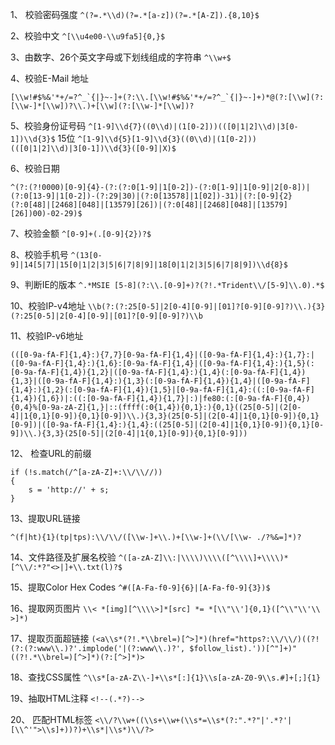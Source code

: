 1、 校验密码强度
  `^(?=.*\\d)(?=.*[a-z])(?=.*[A-Z]).{8,10}$`

2、校验中文
  `^[\\u4e00-\\u9fa5]{0,}$`

3、由数字、26个英文字母或下划线组成的字符串
  `^\\w+$`

4、校验E-Mail 地址
  ```
  [\\w!#$%&'*+/=?^_`{|}~-]+(?:\\.[\\w!#$%&'*+/=?^_`{|}~-]+)*@(?:[\\w](?:[\\w-]*[\\w])?\\.)+[\\w](?:[\\w-]*[\\w])?
  ```

5、校验身份证号码
  `^[1-9]\\d{7}((0\\d)|(1[0-2]))(([0|1|2]\\d)|3[0-1])\\d{3}$`   15位
  `^[1-9]\\d{5}[1-9]\\d{3}((0\\d)|(1[0-2]))(([0|1|2]\\d)|3[0-1])\\d{3}([0-9]|X)$`

6、校验日期

  `^(?:(?!0000)[0-9]{4}-(?:(?:0[1-9]|1[0-2])-(?:0[1-9]|1[0-9]|2[0-8])|(?:0[13-9]|1[0-2])-(?:29|30)|(?:0[13578]|1[02])-31)|(?:[0-9]{2}(?:0[48]|[2468][048]|[13579][26])|(?:0[48]|[2468][048]|[13579][26])00)-02-29)$`

7、校验金额
  `^[0-9]+(.[0-9]{2})?$`

8、校验手机号
  `^(13[0-9]|14[5|7]|15[0|1|2|3|5|6|7|8|9]|18[0|1|2|3|5|6|7|8|9])\\d{8}$`

9、判断IE的版本
  `^.*MSIE [5-8](?:\\.[0-9]+)?(?!.*Trident\\/[5-9]\\.0).*$`

10、校验IP-v4地址
  `\\b(?:(?:25[0-5]|2[0-4][0-9]|[01]?[0-9][0-9]?)\\.){3}(?:25[0-5]|2[0-4][0-9]|[01]?[0-9][0-9]?)\\b`

11、校验IP-v6地址

  `(([0-9a-fA-F]{1,4}:){7,7}[0-9a-fA-F]{1,4}|([0-9a-fA-F]{1,4}:){1,7}:|([0-9a-fA-F]{1,4}:){1,6}:[0-9a-fA-F]{1,4}|([0-9a-fA-F]{1,4}:){1,5}(:[0-9a-fA-F]{1,4}){1,2}|([0-9a-fA-F]{1,4}:){1,4}(:[0-9a-fA-F]{1,4}){1,3}|([0-9a-fA-F]{1,4}:){1,3}(:[0-9a-fA-F]{1,4}){1,4}|([0-9a-fA-F]{1,4}:){1,2}(:[0-9a-fA-F]{1,4}){1,5}|[0-9a-fA-F]{1,4}:((:[0-9a-fA-F]{1,4}){1,6})|:((:[0-9a-fA-F]{1,4}){1,7}|:)|fe80:(:[0-9a-fA-F]{0,4}){0,4}%[0-9a-zA-Z]{1,}|::(ffff(:0{1,4}){0,1}:){0,1}((25[0-5]|(2[0-4]|1{0,1}[0-9]){0,1}[0-9])\\.){3,3}(25[0-5]|(2[0-4]|1{0,1}[0-9]){0,1}[0-9])|([0-9a-fA-F]{1,4}:){1,4}:((25[0-5]|(2[0-4]|1{0,1}[0-9]){0,1}[0-9])\\.){3,3}(25[0-5]|(2[0-4]|1{0,1}[0-9]){0,1}[0-9]))`

12、 检查URL的前缀
  ```
  if (!s.match(/^[a-zA-Z]+:\\/\\//))
  {
      s = 'http://' + s;
  }
  ```

13、提取URL链接
  ```
  ^(f|ht){1}(tp|tps):\\/\\/([\\w-]+\\.)+[\\w-]+(\\/[\\w- ./?%&=]*)?
  ```

14、文件路径及扩展名校验
  `^([a-zA-Z]\\:|\\\\)\\\\([^\\\\]+\\\\)*[^\\/:*?"<>|]+\\.txt(l)?$`

15、提取Color Hex Codes
  `^#([A-Fa-f0-9]{6}|[A-Fa-f0-9]{3})$`

16、提取网页图片
  `\\< *[img][^\\\\>]*[src] *= *[\\"\\']{0,1}([^\\"\\'\\ >]*)`


17、提取页面超链接
  `(<a\\s*(?!.*\\brel=)[^>]*)(href="https?:\\/\\/)((?!(?:(?:www\\.)?'.implode('|(?:www\\.)?', $follow_list).'))[^"]+)"((?!.*\\brel=)[^>]*)(?:[^>]*)>`

18、查找CSS属性
  `^\\s*[a-zA-Z\\-]+\\s*[:]{1}\\s[a-zA-Z0-9\\s.#]+[;]{1}`

19、抽取HTML注释
  `<!--(.*?)-->`

20、 匹配HTML标签
  `<\\/?\\w+((\\s+\\w+(\\s*=\\s*(?:".*?"|'.*?'|[\\^'">\\s]+))?)+\\s*|\\s*)\\/?>`
